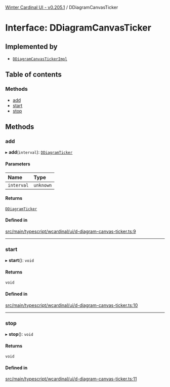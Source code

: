 [Winter Cardinal UI - v0.205.1](../index.md) / DDiagramCanvasTicker

# Interface: DDiagramCanvasTicker

## Implemented by

- [`DDiagramCanvasTickerImpl`](../classes/DDiagramCanvasTickerImpl.md)

## Table of contents

### Methods

- [add](DDiagramCanvasTicker.md#add)
- [start](DDiagramCanvasTicker.md#start)
- [stop](DDiagramCanvasTicker.md#stop)

## Methods

### add

▸ **add**(`interval`): [`DDiagramTicker`](../classes/DDiagramTicker.md)

#### Parameters

| Name | Type |
| :------ | :------ |
| `interval` | `unknown` |

#### Returns

[`DDiagramTicker`](../classes/DDiagramTicker.md)

#### Defined in

[src/main/typescript/wcardinal/ui/d-diagram-canvas-ticker.ts:9](https://github.com/winter-cardinal/winter-cardinal-ui/blob/v0.205.1/src/main/typescript/wcardinal/ui/d-diagram-canvas-ticker.ts#L9)

___

### start

▸ **start**(): `void`

#### Returns

`void`

#### Defined in

[src/main/typescript/wcardinal/ui/d-diagram-canvas-ticker.ts:10](https://github.com/winter-cardinal/winter-cardinal-ui/blob/v0.205.1/src/main/typescript/wcardinal/ui/d-diagram-canvas-ticker.ts#L10)

___

### stop

▸ **stop**(): `void`

#### Returns

`void`

#### Defined in

[src/main/typescript/wcardinal/ui/d-diagram-canvas-ticker.ts:11](https://github.com/winter-cardinal/winter-cardinal-ui/blob/v0.205.1/src/main/typescript/wcardinal/ui/d-diagram-canvas-ticker.ts#L11)
